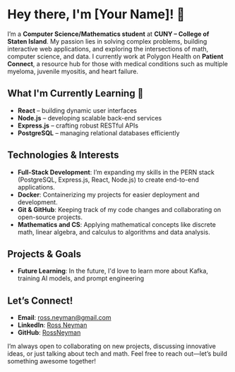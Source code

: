 # Hey there, I'm [Your Name]! 👋

I’m a **Computer Science/Mathematics student** at **CUNY – College of Staten Island**. My passion lies in solving complex problems, building interactive web applications, and exploring the intersections of math, computer science, and data. 
I currently work at Polygon Health on **Patient Connect**, a resource hub for those with medical conditions such as multiple myeloma, juvenile myositis, and heart failure.

## What I'm Currently Learning 🚀
- **React** – building dynamic user interfaces
- **Node.js** – developing scalable back-end services
- **Express.js** – crafting robust RESTful APIs
- **PostgreSQL** – managing relational databases efficiently

## Technologies & Interests
- **Full-Stack Development**: I’m expanding my skills in the PERN stack (PostgreSQL, Express.js, React, Node.js) to create end-to-end applications.
- **Docker**: Containerizing my projects for easier deployment and development.
- **Git & GitHub**: Keeping track of my code changes and collaborating on open-source projects.
- **Mathematics and CS**: Applying mathematical concepts like discrete math, linear algebra, and calculus to algorithms and data analysis.

## Projects & Goals
- **Future Learning**: In the future, I'd love to learn more about Kafka, training AI models, and prompt engineering

## Let’s Connect!
- **Email**: [ross.neyman@gmail.com](mailto:ross.neyman@gmail.com)  
- **LinkedIn**: [Ross Neyman](https://www.linkedin.com/in/ross-neyman)  
- **GitHub**: [RossNeyman](https://github.com/RossNeyman)

I’m always open to collaborating on new projects, discussing innovative ideas, or just talking about tech and math. Feel free to reach out—let’s build something awesome together!
